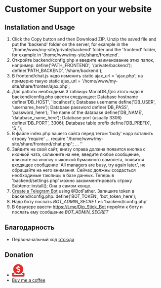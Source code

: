
# Customer Support on your website

## Installation and Usage

1. Click the Copy button and then Download ZIP. Unzip the saved file and put the 'backend' folder on the server, for example in the '/home/www/my-site/private/backend' folder and the 'frontend' folder, for example in '/home/www/my-site/share/frontend'.
2. Откройте backend/config.php и введите наименование этих папок, например:
define('PATH_FRONTEND', '/private/backend');
define('PATH_BACKEND', '/share/backend');
3. В frontend/chat.js надо изменить 
    static ajax_url = 'ajax.php';
на примерно такую
    static ajax_url = '/home/www/my-site/share/fronten/ajax.php';
4. Для работы необходимв 3 таблицы MariaDB.Для этого надо в backend/config.php ввести следующее:
Database hostname
define('DB_HOST', 'localhost');
Database username
define('DB_USER', 'username_here');
Database password
define('DB_PASS', 'password_here');
The name of the database
define('DB_NAME', 'database_name_here');
Database port (usually 3306)
define('DB_PORT', 3306);
Database table prefix
define('DB_PREFIX', 'S_');
5. В файле index.php вашего сайта перед тегом 'body' надо вставить строку 'require'
...
require "/home/www/my-site/share/frontend/chat.php";
...
'</body>'
6. Зайдите на свой сайт, внизу справа должна пояаится кнопка с иконкой чата, скликните на нее, введите любое сообщение, кликните на кнопку с иконкой бумажного самолета, появится входящее сообщение 'All managers are busy, try again later.', не обращайте на него внимания. Сейчас должны создасться необходимые таюлицы в базе данных. Теперь в 'backend/settings.php' можно закомментировать строку
Subteno::install();
Она в самом конце.
7. [Create a Telegram Bot](https://core.telegram.org/bots/tutorial#obtain-your-bot-token) using @BotFather. Запишите token в backend/config.php.
define('BOT_TOKEN', 'bot_token_here');
8. Надо боту послать *BOT_ADMIN_SECRET* из 'backend/config.php'
9. В браузере ввести https://t.me/Dip_Stick_Bot перейти к боту и послать ему сообщение *BOT_ADMIN_SECRET*

## Благодарность
- Первоначальный код [отсюда](https://github.com/ehsabd/telegram-live-chat)

## Donation

- [<svg xmlns="http://www.w3.org/2000/svg" width="40" height="40" fill="#e12d2d" viewBox="0 0 512 512"><path d="M256 416c114.9 0 208-93.1 208-208S370.9 0 256 0 48 93.1 48 208s93.1 208 208 208zM233.8 97.4V80.6c0-9.2 7.4-16.6 16.6-16.6h11.1c9.2 0 16.6 7.4 16.6 16.6v17c15.5 .8 30.5 6.1 43 15.4 5.6 4.1 6.2 12.3 1.2 17.1L306 145.6c-3.8 3.7-9.5 3.8-14 1-5.4-3.4-11.4-5.1-17.8-5.1h-38.9c-9 0-16.3 8.2-16.3 18.3 0 8.2 5 15.5 12.1 17.6l62.3 18.7c25.7 7.7 43.7 32.4 43.7 60.1 0 34-26.4 61.5-59.1 62.4v16.8c0 9.2-7.4 16.6-16.6 16.6h-11.1c-9.2 0-16.6-7.4-16.6-16.6v-17c-15.5-.8-30.5-6.1-43-15.4-5.6-4.1-6.2-12.3-1.2-17.1l16.3-15.5c3.8-3.7 9.5-3.8 14-1 5.4 3.4 11.4 5.1 17.8 5.1h38.9c9 0 16.3-8.2 16.3-18.3 0-8.2-5-15.5-12.1-17.6l-62.3-18.7c-25.7-7.7-43.7-32.4-43.7-60.1 .1-34 26.4-61.5 59.1-62.4zM480 352h-32.5c-19.6 26-44.6 47.7-73 64h63.8c5.3 0 9.6 3.6 9.6 8v16c0 4.4-4.3 8-9.6 8H73.6c-5.3 0-9.6-3.6-9.6-8v-16c0-4.4 4.3-8 9.6-8h63.8c-28.4-16.3-53.3-38-73-64H32c-17.7 0-32 14.3-32 32v96c0 17.7 14.3 32 32 32h448c17.7 0 32-14.3 32-32v-96c0-17.7-14.3-32-32-32z"/></svg>](https://donate.stream/yoomoney4100118809080436)
- [Buy me a coffee](https://donate.stream/yoomoney4100118809080436)